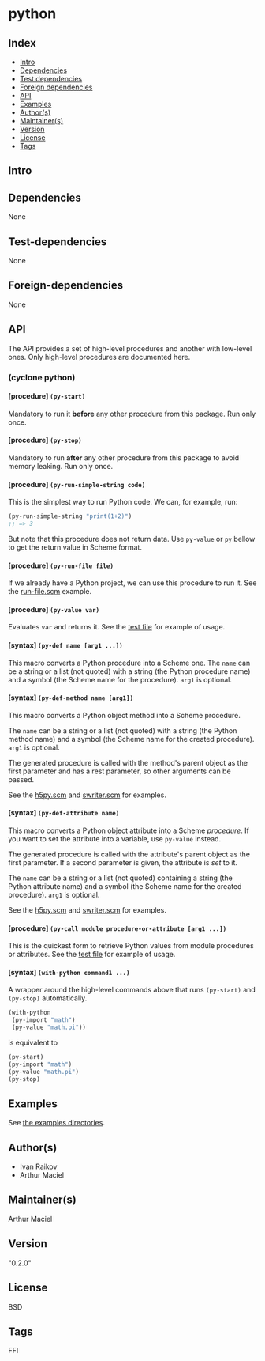 # python

## Index 
- [Intro](#Intro)
- [Dependencies](#Dependencies)
- [Test dependencies](#Test-dependencies)
- [Foreign dependencies](#Foreign-dependencies)
- [API](#API)
- [Examples](#Examples)
- [Author(s)](#Author(s))
- [Maintainer(s)](#Maintainer(s))
- [Version](#Version) 
- [License](#License) 
- [Tags](#Tags) 

## Intro 


## Dependencies 
None

## Test-dependencies 
None

## Foreign-dependencies 
None

## API 
The API provides a set of high-level procedures and another with low-level ones. Only high-level procedures are documented here.

### (cyclone python)

#### [procedure]   `(py-start)`
Mandatory to run it **before** any other procedure from this package. Run only once.

#### [procedure]   `(py-stop)`
Mandatory to run **after** any other procedure from this package to avoid memory leaking. Run only once.

#### [procedure]   `(py-run-simple-string code)`
This is the simplest way to run Python code. We can, for example, run:

```scheme
(py-run-simple-string "print(1+2)")
;; => 3
```

But note that this procedure does not return data. Use `py-value` or `py` bellow to get the return value in Scheme format.

#### [procedure]   `(py-run-file file)`
If we already have a Python project, we can use this procedure to run it. See the [run-file.scm](https://github.com/cyclone-scheme/python/blob/master/examples/run-file.scm) example.

#### [procedure]   `(py-value var)`
Evaluates `var` and returns it. See the [test file](https://github.com/cyclone-scheme/python/blob/master/test.scm) for example of usage.

#### [syntax]   `(py-def name [arg1 ...])`
This macro converts a Python procedure into a Scheme one. The `name` can be a string or a list (not quoted) with a string (the Python procedure name) and a symbol (the Scheme name for the procedure). `arg1` is optional. 

#### [syntax]   `(py-def-method name [arg1])`
This macro converts a Python object method into a Scheme procedure. 

The `name` can be a string or a list (not quoted) with a string (the Python method name) and a symbol (the Scheme name for the created procedure). `arg1` is optional. 

The generated procedure is called with the method's parent object as the first parameter and has a rest parameter, so other arguments can be passed.

See the [h5py.scm](https://github.com/cyclone-scheme/python/blob/master/examples/h5py.scm) and [swriter.scm](https://github.com/cyclone-scheme/python/blob/master/examples/swriter.scm) for examples.

#### [syntax]   `(py-def-attribute name)`
This macro converts a Python object attribute into a Scheme *procedure*. If you want to set the attribute into a variable, use `py-value` instead. 

The generated procedure is called with the attribute's parent object as the first parameter. If a second parameter is given, the attribute is *set* to it.

The `name` can be a string or a list (not quoted) containing a string (the Python attribute name) and a symbol (the Scheme name for the created procedure). `arg1` is optional. 

See the [h5py.scm](https://github.com/cyclone-scheme/python/blob/master/examples/h5py.scm) and [swriter.scm](https://github.com/cyclone-scheme/python/blob/master/examples/swriter.scm) for examples.

#### [procedure]   `(py-call module procedure-or-attribute [arg1 ...])`
This is the quickest form to retrieve Python values from module procedures or attributes. See the [test file](https://github.com/cyclone-scheme/python/blob/master/test.scm) for example of usage.

#### [syntax]   `(with-python command1 ...)`
A wrapper around the high-level commands above that runs `(py-start)` and `(py-stop)` automatically.

```Scheme
(with-python
 (py-import "math")
 (py-value "math.pi"))
```

is equivalent to
```Scheme
(py-start)
(py-import "math")
(py-value "math.pi")
(py-stop)
```

## Examples
See [the examples directories](https://github.com/cyclone-scheme/python/tree/master/examples).

## Author(s)
- Ivan Raikov
- Arthur Maciel

## Maintainer(s) 
Arthur Maciel

## Version 
"0.2.0"

## License 
BSD

## Tags 
FFI
